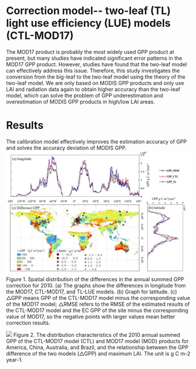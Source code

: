 Correction model-- two-leaf (TL) light use efficiency (LUE) models (CTL-MOD17)
=
The MOD17 product is probably the most widely used GPP product at present, but many studies have indicated significant error patterns in the MOD17 GPP product. However, studies have found that the two-leaf model can effectively address this issue. Therefore, this study investigates the conversion from the big-leaf to the two-leaf model using the theory of the two-leaf model. We are only based on MODIS GPP products and only use LAI and radiation data again to obtain higher accuracy than the two-leaf model, which can solve the problem of GPP underestimation and overestimation of MODIS GPP products in high/low LAI areas.

Results
=
The calibration model effectively improves the estimation accuracy of GPP and solves the accuracy deviation of MODIS GPP.
![ ](https://github.com/yongmingma/CTL-MOD17-model/blob/main/images/Figure1.jpg)
Figure 1. Spatial distribution of the differences in the annual summed GPP correction for 2010. (a) The graphs show the differences in longitude from the MOD17, CTL-MOD17, and TL-LUE models. (b) Graph for latitude. (c) △GPP means GPP of the CTL-MOD17 model minus the corresponding value of the MOD17 model; △RMSE refers to the RMSE of the estimated results of the CTL-MOD17 model and the EC GPP of the site minus the corresponding value of MOD17, so the negative points with larger values mean better correction results.

![ ](https://github.com/yongmingma/CTL-MOD17-model/upload/main/images/Figure2.jpg)
Figure 2. The distribution characteristics of the 2010 annual summed GPP of the CTL-MOD17 model (CTL) and MOD17 model (MOD) products for America, China, Australia, and Brazil, and the relationship between the GPP difference of the two models (△GPP) and maximum LAI. The unit is g C m-2 year-1.
